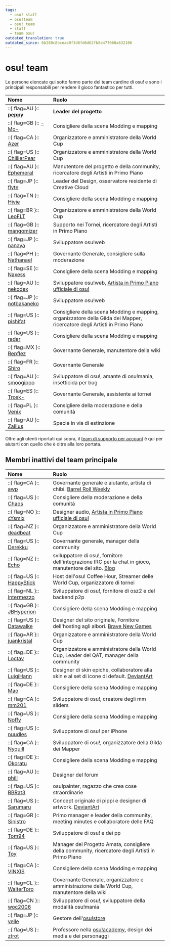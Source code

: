 ```yaml
---
tags:
  - osu! staff
  - osu!team
  - osu! team
  - staff
  - team osu!
outdated_translation: true
outdated_since: 6b280c8bceae0f3d6fd6d62fb8e47f060a632106
---
```


# osu! team

Le persone elencate qui sotto fanno parte del team cardine di osu! e sono i principali responsabili per rendere il gioco fantastico per tutti.

| Nome | Ruolo <!-- TODO: "Featured Artist outreach" isn't a role but I'm not sure how to write it as one... --> |
| :-- | :-- |
| ::{ flag=AU }:: **[peppy](https://osu.ppy.sh/users/2)** | **Leader del progetto** |
| ::{ flag=GB }:: [-Mo-](https://osu.ppy.sh/users/2202163) | Consigliere della scena Modding e mapping |
| ::{ flag=CA }:: [Azer](https://osu.ppy.sh/users/2155578) | Organizzatore e amministratore della World Cup |
| ::{ flag=US }:: [ChillierPear](https://osu.ppy.sh/users/9501251) | Organizzatore e amministratore della World Cup |
| ::{ flag=AU }:: [Ephemeral](https://osu.ppy.sh/users/102335) | Manutentore del progetto e della community, ricercatore degli Artisti in Primo Piano |
| ::{ flag=JP }:: [flyte](https://osu.ppy.sh/users/3103765) | Leader del Design, osservatore residente di Creative Cloud |
| ::{ flag=TN }:: [Hivie](https://osu.ppy.sh/users/14102976) | Consigliere della scena Modding e mapping |
| ::{ flag=BR }:: [LeoFLT](https://osu.ppy.sh/users/3668779) | Organizzatore e amministratore della World Cup |
| ::{ flag=GB }:: [mangomizer](https://osu.ppy.sh/users/1893718) | Supporto nei Tornei, ricercatore degli Artisti in Primo Piano |
| ::{ flag=JP }:: [nanaya](https://osu.ppy.sh/users/2387883) | Sviluppatore osu!web |
| ::{ flag=PH }:: [Nathanael](https://osu.ppy.sh/users/2295078) | Governante Generale, consigliere sulla moderazione |
| ::{ flag=SE }:: [Naxess](https://osu.ppy.sh/users/8129817) | Consigliere della scena Modding e mapping |
| ::{ flag=AU }:: [nekodex](https://osu.ppy.sh/users/102) | Sviluppatore osu!web, [Artista in Primo Piano ufficiale di osu!](https://osu.ppy.sh/beatmaps/artists/1) |
| ::{ flag=JP }:: [notbakaneko](https://osu.ppy.sh/users/10751776) | Sviluppatore osu!web |
| ::{ flag=US }:: [pishifat](https://osu.ppy.sh/users/3178418) | Consigliere della scena Modding e mapping, organizzatore della Gilda dei Mapper, ricercatore degli Artisti in Primo Piano |
| ::{ flag=US }:: [radar](https://osu.ppy.sh/users/7131099) | Consigliere della scena Modding e mapping |
| ::{ flag=MX }:: [Repflez](https://osu.ppy.sh/users/201392) | Governante Generale, manutentore della wiki |
| ::{ flag=FR }:: [Shiro](https://osu.ppy.sh/users/113005) | Governante Generale |
| ::{ flag=AU }:: [smoogipoo](https://osu.ppy.sh/users/1040328) | Sviluppatore di osu!, amante di osu!mania, insetticida per bug |
| ::{ flag=ES }:: [Trosk-](https://osu.ppy.sh/users/3469385) | Governante Generale, assistente ai tornei |
| ::{ flag=PL }:: [Venix](https://osu.ppy.sh/users/5999631) | Consigliere della moderazione e della comunità |
| ::{ flag=AU }:: [Zallius](https://osu.ppy.sh/users/55) | Specie in via di estinzione |

Oltre agli utenti riportati qui sopra, il [team di supporto per account](/wiki/People/Account_support_team) è qui per aiutarti con quello che è oltre alla loro portata.

## Membri inattivi del team principale

| Nome | Ruolo |
| :-- | :-- |
| ::{ flag=CA }:: [awp](https://osu.ppy.sh/users/2650) | Governante generale e aiutante, artista di chibi. [Barrel Roll Weekly](http://brw.twinkfish.com/) |
| ::{ flag=US }:: [Chaos](https://osu.ppy.sh/users/2628870) | Consigliere della moderazione e della comunità |
| ::{ flag=NO }:: [cYsmix](https://osu.ppy.sh/users/272870) | Designer audio, [Artista in Primo Piano ufficiale di osu!](https://osu.ppy.sh/beatmaps/artists/2) |
| ::{ flag=NZ }:: [deadbeat](https://osu.ppy.sh/users/128370) | Organizzatore e amministratore della World Cup |
| ::{ flag=US }:: [Derekku](https://osu.ppy.sh/users/91341) | Governante generale, manager della community |
| ::{ flag=NZ }:: [Echo](https://osu.ppy.sh/users/431) | sviluppatore di osu!, fornitore dell'integrazione IRC per la chat in gioco, manutentore del sito. [Blog](http://blog.echo.sh/) |
| ::{ flag=US }:: [HappyStick](https://osu.ppy.sh/users/256802) | Host dell'osu! Coffee Hour, Streamer delle World Cup, organizzatore di tornei |
| ::{ flag=NL }:: [Intermezzo](https://osu.ppy.sh/users/136842) | Sviluppatore di osu!, fornitore di osz2 e del backend p2p |
| ::{ flag=GB }:: [JBHyperion](https://osu.ppy.sh/users/4879508) | Consigliere della scena Modding e mapping |
| ::{ flag=US }:: [Datawalke](https://osu.ppy.sh/users/142) | Designer del sito originale, Fornitore dell'hosting agli albori. [Brave New Games](http://www.bravegamer.com/) |
| ::{ flag=AR }:: [juankristal](https://osu.ppy.sh/users/443656) | Organizzatore e amministratore della World Cup |
| ::{ flag=DE }:: [Loctav](https://osu.ppy.sh/users/71366) | Organizzatore e amministratore della World Cup, Leader del QAT, manager della community |
| ::{ flag=US }:: [LuigiHann](https://osu.ppy.sh/users/1079) | Designer di skin epiche, collaboratore alla skin e al set di icone di default. [DeviantArt](https://luigihann.deviantart.com/) |
| ::{ flag=DE }:: [Mao](https://osu.ppy.sh/users/2204515) | Consigliere della scena Modding e mapping |
| ::{ flag=CA }:: [mm201](https://osu.ppy.sh/users/30655) | Sviluppatore di osu!, creatore degli mm sliders |
| ::{ flag=US }:: [Noffy](https://osu.ppy.sh/users/1541323) | Consigliere della scena Modding e mapping |
| ::{ flag=US }:: [nuudles](https://osu.ppy.sh/users/21312) | Sviluppatore di osu! per iPhone |
| ::{ flag=CA }:: [Nyquill](https://osu.ppy.sh/users/682935) | Sviluppatore di osu!, organizzatore della Gilda dei Mapper |
| ::{ flag=DE }:: [Okoratu](https://osu.ppy.sh/users/1623405) | Consigliere della scena Modding e mapping |
| ::{ flag=AU }:: [phill](https://osu.ppy.sh/users/53) | Designer del forum |
| ::{ flag=US }:: [RBRat3](https://osu.ppy.sh/users/307202) | osu!painter, ragazzo che crea cose straordinarie |
| ::{ flag=US }:: [Sarumaru](https://osu.ppy.sh/users/9427) | Concept originale di pippi e designer di artwork. [DeviantArt](https://sarumaru.deviantart.com/) |
| ::{ flag=GR }:: [Sinistro](https://osu.ppy.sh/users/5530) | Primo manager e leader della community, meeting minutes e collaboratore delle FAQ |
| ::{ flag=DE }:: [Tom94](https://osu.ppy.sh/users/1857058) | Sviluppatore di osu! e dei pp |
| ::{ flag=US }:: [Toy](https://osu.ppy.sh/users/2757689) | Manager del Progetto Amata, consigliere della community, ricercatore degli Artisti in Primo Piano |
| ::{ flag=CA }:: [VINXIS](https://osu.ppy.sh/users/4323406) | Consigliere della scena Modding e mapping |
| ::{ flag=CL }:: [WalterToro](https://osu.ppy.sh/users/5281416) | Governante Generale, organizzatore e amministrazione della World Cup, manutentore della wiki |
| ::{ flag=CN }:: [woc2006](https://osu.ppy.sh/users/1105845) | Sviluppatore di osu!, sviluppatore della modalità osu!mania |
| ::{ flag=JP }:: [yelle](https://osu.ppy.sh/users/4916903) | Gestore dell'[osu!store](https://osu.ppy.sh/store/listing) |
| ::{ flag=US }:: [ztrot](https://osu.ppy.sh/users/6347) | Professore nella [osu!academy](/wiki/Community/Video_series/osu!academy), design dei media e dei personaggi |
